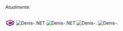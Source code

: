   
  
  
  
  
  
  
  
  
  

  
  
  <h6 align="left">Atualmente:</h6>

  
  <p align="left">
  <img align="center" alt="Denis-Csharp" height="20" width="30" src="https://raw.githubusercontent.com/devicons/devicon/master/icons/csharp/csharp-original.svg">
  <img align="center" alt="Denis-.NET" height="21" width="30" src="https://cdn.jsdelivr.net/gh/devicons/devicon/icons/dot-net/dot-net-plain-wordmark.svg" />
  <img align="center" alt="Denis-.NET" height="28" width="30" src="https://cdn.jsdelivr.net/gh/devicons/devicon/icons/microsoftsqlserver/microsoftsqlserver-plain-wordmark.svg" />
    <img align="center" alt="Denis-." height="21" width="30" <img src="https://cdn.jsdelivr.net/gh/devicons/devicon/icons/python/python-original.svg" />  
    <img align="center" alt="Denis-." height="18" width="27" <img src="https://cdn.jsdelivr.net/gh/devicons/devicon/icons/html5/html5-original.svg" /> </a> </p>
